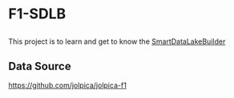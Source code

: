 # F1-SDLB
##
This project is to learn and get to know the [SmartDataLakeBuilder](https://github.com/smart-data-lake/smart-data-lake)

## Data Source
https://github.com/jolpica/jolpica-f1
